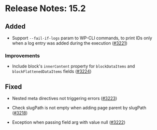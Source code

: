 # Release Notes: 15.2

## Added

- Support `--fail-if-logs` param to WP-CLI commands, to print IDs only when a log entry was added during the execution ([#3221](https://github.com/GatoGraphQL/GatoGraphQL/pull/3221))

### Improvements

- Include block's `innerContent` property for `blockDataItems` and `blockFlattenedDataItems` fields ([#3224](https://github.com/GatoGraphQL/GatoGraphQL/pull/3224))

## Fixed

- Nested meta directives not triggering errors ([#3223](https://github.com/GatoGraphQL/GatoGraphQL/pull/3223))

- Check slugPath is not empty when adding page parent by slugPath ([#3218](https://github.com/GatoGraphQL/GatoGraphQL/pull/3218))
- Exception when passing field arg with value null ([#3222](https://github.com/GatoGraphQL/GatoGraphQL/pull/3222))
